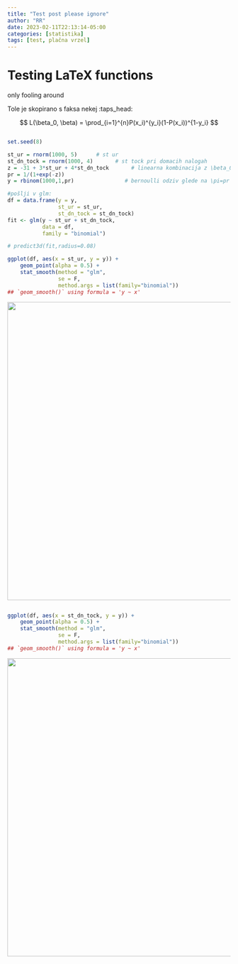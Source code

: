 ```yaml
---
title: "Test post please ignore"
author: "RR"
date: 2023-02-11T22:13:14-05:00
categories: [statistika]
tags: [test, plačna vrzel]
---
```




# Testing LaTeX functions

only fooling around

Tole je skopirano s faksa nekej :taps_head:

$$
L(\beta_0, \beta) = \prod_{i=1}^{n}P(x_i)^{y_i}(1-P(x_i))^{1-y_i}
$$


```r

set.seed(8)

st_ur = rnorm(1000, 5)      # st ur
st_dn_tock = rnorm(1000, 4)       # st tock pri domacih nalogah
z = -31 + 3*st_ur + 4*st_dn_tock       # linearna kombinacija z \beta_0
pr = 1/(1+exp(-z))  
y = rbinom(1000,1,pr)                # bernoulli odziv glede na \pi=pr

#pošlji v glm:
df = data.frame(y = y, 
                st_ur = st_ur, 
                st_dn_tock = st_dn_tock)
fit <- glm(y ~ st_ur + st_dn_tock,
           data = df,
           family = "binomial")

# predict3d(fit,radius=0.08)

ggplot(df, aes(x = st_ur, y = y)) +
    geom_point(alpha = 0.5) +
    stat_smooth(method = "glm", 
                se = F, 
                method.args = list(family="binomial"))
## `geom_smooth()` using formula = 'y ~ x'
```

<img src="/posts/2023_02_14_Latex_test - Copy (3)/index - Copy_files/figure-html/unnamed-chunk-1-1.png" width="672" style="display: block; margin: auto;" />

```r

ggplot(df, aes(x = st_dn_tock, y = y)) +
    geom_point(alpha = 0.5) +
    stat_smooth(method = "glm", 
                se = F, 
                method.args = list(family="binomial"))
## `geom_smooth()` using formula = 'y ~ x'
```

<img src="/posts/2023_02_14_Latex_test - Copy (3)/index - Copy_files/figure-html/unnamed-chunk-1-2.png" width="672" style="display: block; margin: auto;" />
